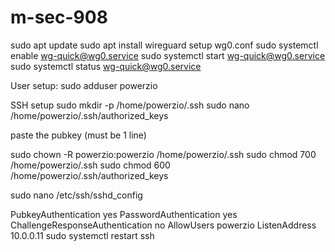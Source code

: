 # m-sec-908


sudo apt update
sudo apt install wireguard
setup wg0.conf
sudo systemctl enable wg-quick@wg0.service
sudo systemctl start wg-quick@wg0.service
sudo systemctl status wg-quick@wg0.service


User setup:
sudo adduser powerzio

SSH setup
sudo mkdir -p /home/powerzio/.ssh
sudo nano /home/powerzio/.ssh/authorized_keys

paste the pubkey (must be 1 line)

sudo chown -R powerzio:powerzio /home/powerzio/.ssh
sudo chmod 700 /home/powerzio/.ssh
sudo chmod 600 /home/powerzio/.ssh/authorized_keys

sudo nano /etc/ssh/sshd_config

PubkeyAuthentication yes
PasswordAuthentication yes
ChallengeResponseAuthentication no
AllowUsers powerzio
ListenAddress 10.0.0.11
sudo systemctl restart ssh
